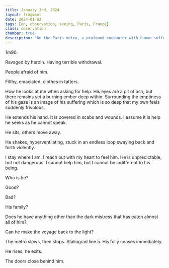 ```yaml
---
title: January 3rd, 2024
layout: fragment
date: 2024-01-03
tags: [en, observation, seeing, Paris, France]
class: observation
chamber: true
description: "On the Paris metro, a profound encounter with human suffering—a heroin addict's eyes hold both emptiness and a flickering ember of humanity within."
---
```




1m90. 

Ravaged by heroin. Having terrible withdrawal.

People afraid of him.

Filthy, emaciated, clothes in tatters.

How he looks at me when asking for help. His eyes are a pit of ash, but there remains yet a burning ember deep within. Surrounding the emptiness of his gaze is an image of his suffering which is so deep that my own feels suddenly frivolous.

He extends his hand. It is covered in scabs and wounds. I assume it is help he seeks as he cannot speak.

He sits, others move away.

He shakes, hyperventilating, stuck in an endless loop swaying back and forth violently.

I stay where I am. I reach out with my heart to feel him. He is unpredictable, but not dangerous. I cannot help him, but I cannot be indifferent to his being.

Who is he? 

Good? 

Bad? 

His family? 

Does he have anything other than the dark mistress that has eaten almost all of him? 

Can he make the voyage back to the light?

The métro slows, then stops. Stalingrad line 5.
His folly ceases immediately. 

He rises, he exits. 

The doors close behind him.

<!-- 
Observation formatted with specialized formatter for Animal Rationis Capax
Observation type: paris-observation
Generated: 2025-06-09 13:56:55
-->